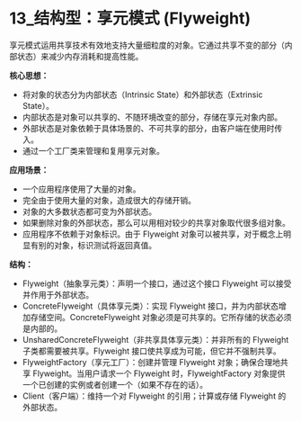 # 13_结构型：享元模式 (Flyweight)

享元模式运用共享技术有效地支持大量细粒度的对象。它通过共享不变的部分（内部状态）来减少内存消耗和提高性能。

**核心思想：**

*   将对象的状态分为内部状态（Intrinsic State）和外部状态（Extrinsic State）。
*   内部状态是对象可以共享的、不随环境改变的部分，存储在享元对象内部。
*   外部状态是对象依赖于具体场景的、不可共享的部分，由客户端在使用时传入。
*   通过一个工厂类来管理和复用享元对象。

**应用场景：**

*   一个应用程序使用了大量的对象。
*   完全由于使用大量的对象，造成很大的存储开销。
*   对象的大多数状态都可变为外部状态。
*   如果删除对象的外部状态，那么可以用相对较少的共享对象取代很多组对象。
*   应用程序不依赖于对象标识。由于 Flyweight 对象可以被共享，对于概念上明显有别的对象，标识测试将返回真值。

**结构：**

*   Flyweight（抽象享元类）：声明一个接口，通过这个接口 Flyweight 可以接受并作用于外部状态。
*   ConcreteFlyweight（具体享元类）：实现 Flyweight 接口，并为内部状态增加存储空间。ConcreteFlyweight 对象必须是可共享的。它所存储的状态必须是内部的。
*   UnsharedConcreteFlyweight（非共享具体享元类）：并非所有的 Flyweight 子类都需要被共享。Flyweight 接口使共享成为可能，但它并不强制共享。
*   FlyweightFactory（享元工厂）：创建并管理 Flyweight 对象；确保合理地共享 Flyweight。当用户请求一个 Flyweight 时，FlyweightFactory 对象提供一个已创建的实例或者创建一个（如果不存在的话）。
*   Client（客户端）：维持一个对 Flyweight 的引用；计算或存储 Flyweight 的外部状态。
